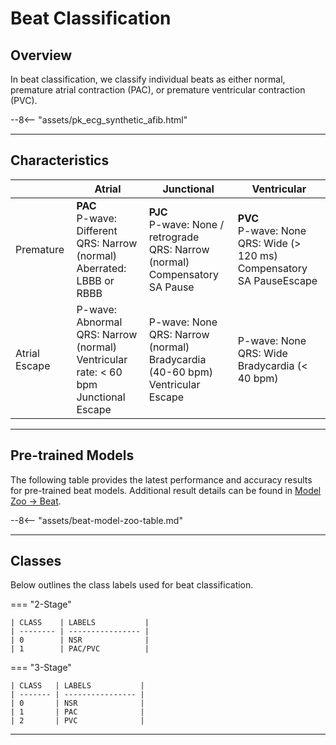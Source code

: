 # Beat Classification

## <span class="sk-h2-span">Overview</span>

In beat classification, we classify individual beats as either normal, premature atrial contraction (PAC), or premature ventricular contraction (PVC).

<div class="sk-plotly-graph-div">
--8<-- "assets/pk_ecg_synthetic_afib.html"
</div>

---

## <span class="sk-h2-span">Characteristics</span>

| | Atrial | Junctional | Ventricular |
| --- | --- | --- | --- |
| Premature | __PAC__ <br> P-wave: Different <br> QRS: Narrow (normal) <br> Aberrated: LBBB or RBBB | __PJC__ <br> P-wave: None / retrograde <br> QRS: Narrow (normal) <br> Compensatory SA Pause | __PVC__ <br> P-wave: None <br> QRS: Wide (> 120 ms) <br> Compensatory SA PauseEscape |
| Atrial Escape | P-wave: Abnormal <br> QRS: Narrow (normal) <br> Ventricular rate: < 60 bpm <br> Junctional Escape <br> | P-wave: None <br> QRS: Narrow (normal) <br> Bradycardia (40-60 bpm) <br> Ventricular Escape | P-wave: None <br> QRS: Wide <br> Bradycardia (< 40 bpm) |

---

## <span class="sk-h2-span">Pre-trained Models</span>

The following table provides the latest performance and accuracy results for pre-trained beat models. Additional result details can be found in [Model Zoo → Beat](../zoo/beat.md).


--8<-- "assets/beat-model-zoo-table.md"

---

## <span class="sk-h2-span">Classes</span>

Below outlines the class labels used for beat classification.

=== "2-Stage"

    | CLASS    | LABELS           |
    | -------- | ---------------- |
    | 0        | NSR              |
    | 1        | PAC/PVC          |

=== "3-Stage"

    | CLASS   | LABELS           |
    | ------- | ---------------- |
    | 0       | NSR              |
    | 1       | PAC              |
    | 2       | PVC              |

---

